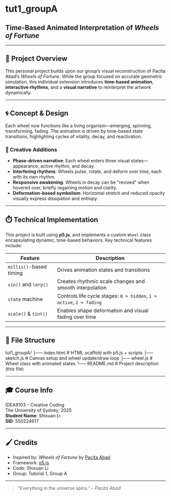 # tut1_groupA  
## Time-Based Animated Interpretation of *Wheels of Fortune*

---

## 🎨 Project Overview

This personal project builds upon our group’s visual reconstruction of Pacita Abad’s *Wheels of Fortune*. While the group focused on accurate geometric simulation, this individual extension introduces **time-based animation**, **interactive rhythms**, and a **visual narrative** to reinterpret the artwork dynamically.

---

## 🌀 Concept & Design

Each wheel now functions like a living organism—emerging, spinning, transforming, fading. The animation is driven by time-based state transitions, highlighting cycles of vitality, decay, and reactivation.

### 🧠 Creative Additions
- **Phase-driven narrative**: Each wheel enters three visual states—appearance, active rhythm, and decay.
- **Interfering rhythms**: Wheels pulse, rotate, and deform over time, each with its own rhythm.
- **Responsive awakening**: Wheels in decay can be "revived" when hovered over, briefly regaining motion and clarity.
- **Deformation-based symbolism**: Horizontal stretch and reduced opacity visually express dissipation and entropy.

---

## ⏱️ Technical Implementation

This project is built using **p5.js**, and implements a custom `Wheel` class encapsulating dynamic, time-based behaviors. Key technical features include:

| Feature                | Description |
|------------------------|-------------|
| `millis()`-based timing | Drives animation states and transitions |
| `sin()` and `lerp()`   | Creates rhythmic scale changes and smooth interpolation |
| `state` machine        | Controls life cycle stages: `0 = hidden`, `1 = active`, `2 = fading` |
| `scale()` & `tint()`   | Enables shape deformation and visual fading over time |

---

## 📁 File Structure

tut1_groupA/
├── index.html        # HTML scaffold with p5.js + scripts
├── sketch.js         # Canvas setup and wheel update/draw loop
├── wheel.js          # Wheel class with animated states
└── README.md         # Project description (this file)

---

## 🎓 Course Info

IDEA9103 – Creative Coding  
The University of Sydney, 2025  
**Student Name**: Shixuan Li  
**SID**: 550224617

---

## 🖌️ Credits

- Inspired by: *Wheels of Fortune* by [Pacita Abad](https://www.pacitaabad.com/)  
- Framework: [p5.js](https://p5js.org/)  
- Code: Shixuan Li  
- Group: Tutorial 1, Group A

---

> “Everything in the universe spins.” – *Pacita Abad*